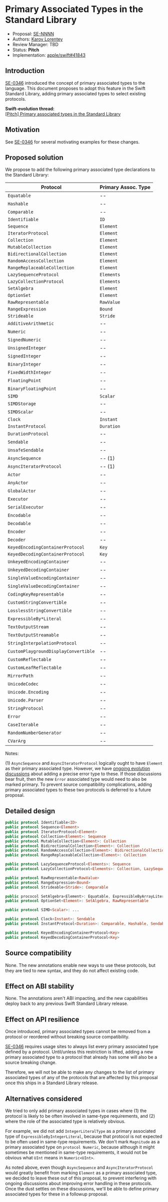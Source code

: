 # Primary Associated Types in the Standard Library

* Proposal: [SE-NNNN](NNNN-filename.md)
* Authors: [Karoy Lorentey](https://github.com/lorentey)
* Review Manager: TBD
* Status: **Pitch**
* Implementation: [apple/swift#41843](https://github.com/apple/swift/pull/41843)

<!--
*During the review process, add the following fields as needed:*

* Decision Notes: [Rationale](https://forums.swift.org/), [Additional Commentary](https://forums.swift.org/)
* Bugs: [SR-NNNN](https://bugs.swift.org/browse/SR-NNNN), [SR-MMMM](https://bugs.swift.org/browse/SR-MMMM)
* Previous Revision: [1](https://github.com/apple/swift-evolution/blob/...commit-ID.../proposals/NNNN-filename.md)
* Previous Proposal: [SE-XXXX](XXXX-filename.md)
-->

## Introduction

[SE-0346] introduced the concept of primary associated types to the
language. This document proposes to adopt this feature in the Swift
Standard Library, adding primary associated types to select existing
protocols.

[SE-0346]: https://github.com/apple/swift-evolution/blob/main/proposals/0346-light-weight-same-type-syntax.md

**Swift-evolution thread:**<br>[[Pitch] Primary associated types in the Standard Library][thread]

[thread]: https://forums.swift.org/

## Motivation

See [SE-0346] for several motivating examples for these changes.

## Proposed solution

We propose to add the following primary associated type declarations
to the Standard Library:

| Protocol                             | Primary Assoc. Type |
|--------------------------------------|---------------------|
| `Equatable`                          | --                  |
| `Hashable`                           | --                  |
| `Comparable`                         | --                  |
| `Identifiable`                       | `ID`                |
| `Sequence`                           | `Element`           |
| `IteratorProtocol`                   | `Element`           |
| `Collection`                         | `Element`           |
| `MutableCollection`                  | `Element`           |
| `BidirectionalCollection`            | `Element`           |
| `RandomAccessCollection`             | `Element`           |
| `RangeReplaceableCollection`         | `Element`           |
| `LazySequenceProtocol`               | `Elements`          |
| `LazyCollectionProtocol`             | `Elements`          |
| `SetAlgebra`                         | `Element`           |
| `OptionSet`                          | `Element`           |
| `RawRepresentable`                   | `RawValue`          |
| `RangeExpression`                    | `Bound`             |
| `Strideable`                         | `Stride`            |
| `AdditiveArithmetic`                 | --                  |
| `Numeric`                            | --                  |
| `SignedNumeric`                      | --                  |
| `UnsignedInteger`                    | --                  |
| `SignedInteger`                      | --                  |
| `BinaryInteger`                      | --                  |
| `FixedWidthInteger`                  | --                  |
| `FloatingPoint`                      | --                  |
| `BinaryFloatingPoint`                | --                  |
| `SIMD`                               | `Scalar`            |
| `SIMDStorage`                        | --                  |
| `SIMDScalar`                         | --                  |
| `Clock`                              | `Instant`           |
| `InstantProtocol`                    | `Duration`          |
| `DurationProtocol`                   | --                  |
| `Sendable`                           | --                  |
| `UnsafeSendable`                     | --                  |
| `AsyncSequence`                      | -- (1)              |
| `AsyncIteratorProtocol`              | -- (1)              |
| `Actor`                              | --                  |
| `AnyActor`                           | --                  |
| `GlobalActor`                        | --                  |
| `Executor`                           | --                  |
| `SerialExecutor`                     | --                  |
| `Encodable`                          | --                  |
| `Decodable`                          | --                  |
| `Encoder`                            | --                  |
| `Decoder`                            | --                  |
| `KeyedEncodingContainerProtocol`     | `Key`               |
| `KeyedDecodingContainerProtocol`     | `Key`               |
| `UnkeyedEncodingContainer`           | --                  |
| `UnkeyedDecodingContainer`           | --                  |
| `SingleValueEncodingContainer`       | --                  |
| `SingleValueDecodingContainer`       | --                  |
| `CodingKeyRepresentable`             | --                  |
| `CustomStringConvertible`            | --                  |
| `LosslessStringConvertible`          | --                  |
| `ExpressibleBy*Literal`              | --                  |
| `TextOutputStream`                   | --                  |
| `TextOutputStreamable`               | --                  |
| `StringInterpolationProtocol`        | --                  |
| `CustomPlaygroundDisplayConvertible` | --                  |
| `CustomReflectable`                  | --                  |
| `CustomLeafReflectable`              | --                  |
| `MirrorPath`                         | --                  |
| `UnicodeCodec`                       | --                  |
| `Unicode.Encoding`                   | --                  |
| `Unicode.Parser`                     | --                  |
| `StringProtocol`                     | --                  |
| `Error`                              | --                  |
| `CaseIterable`                       | --                  |
| `RandomNumberGenerator`              | --                  |
| `CVarArg`                            | --                  |

Notes:

(1) `AsyncSequence` and `AsyncIteratorProtocol` logically ought to
have `Element` as their primary associated type. However, we have
[ongoing evolution discussions][rethrows] about adding a precise error
type to these. If those discussions bear fruit, then the new `Error`
associated type would need to also be marked primary. To prevent
source compatibility complications, adding primary associated types to
these two protocols is deferred to a future proposal.

[rethrows]: https://forums.swift.org/t/se-0346-lightweight-same-type-requirements-for-primary-associated-types/55869/70

## Detailed design

```swift
public protocol Identifiable<ID>
public protocol Sequence<Element>
public protocol IteratorProtocol<Element>
public protocol Collection<Element>: Sequence
public protocol MutableCollection<Element>: Collection
public protocol BidirectionalCollection<Element>: Collection
public protocol RandomAccessCollection<Element>: BidirectionalCollection
public protocol RangeReplaceableCollection<Element>: Collection

public protocol LazySequenceProtocol<Elements>: Sequence
public protocol LazyCollectionProtocol<Elements>: Collection, LazySequenceProtocol

public protocol RawRepresentable<RawValue>
public protocol RangeExpression<Bound>
public protocol Strideable<Stride>: Comparable

public prococol SetAlgebra<Element>: Equatable, ExpressibleByArrayLiteral
public protocol OptionSet<Element>: SetAlgebra, RawRepresentable

public protocol SIMD<Scalar>: ...

public protocol Clock<Instant>: Sendable
public protocol InstantProtocol<Duration>: Comparable, Hashable, Sendable

public protocol KeyedEncodingContainerProtocol<Key>
public protocol KeyedDecodingContainerProtocol<Key>
```

## Source compatibility

None. The new annotations enable new ways to use these protocols, but
they are tied to new syntax, and they do not affect existing code.

## Effect on ABI stability

None. The annotations aren't ABI impacting, and the new capabilities
deploy back to any previous Swift Standard Library release.

## Effect on API resilience

Once introduced, primary associated types cannot be removed from a
protocol or reordered without breaking source compatibility.

[SE-0346] requires usage sites to always list every primary associated
type defined by a protocol. Until/unless this restriction is lifted,
adding a new primary associated type to a protocol that already has
some will also be a source breaking change.

Therefore, we will not be able to make any changes to the list of
primary associated types of any of the protocols that are affected by
this proposal once this ships in a Standard Library release.

## Alternatives considered

We tried to only add primary associated types in cases where (1) the
protocol is likely to be often involved in same-type requirements, and
(2) where the role of the associated type is relatively obvious.

For example, we did not add `IntegerLiteralType` as a primary
associated type of `ExpressibleByIntegerLiteral`, because that
protocol is not expected to be often used in same-type requirements.
We don't mark `Magnitude` as a primary associated type on `protocol
Numeric`, because although it might sometimes be mentioned in
same-type requirements, it would not be obvious what `UInt` means
in `Numeric<UInt>`.

As noted above, even though `AsyncSequence` and
`AsyncIteratorProtocol` would greatly benefit from marking `Element`
as a primary associated type, we decided to leave these out of this
proposal, to prevent interfering with ongoing discussions about
improving error handling in these protocols. Once the dust settles on
these discussions, we'll be able to define primary associated types
for these in a followup proposal.

<!--
## Acknowledgments

If significant changes or improvements suggested by members of the 
community were incorporated into the proposal as it developed, take a
moment here to thank them for their contributions. Swift evolution is a 
collaborative process, and everyone's input should receive recognition!
-->
